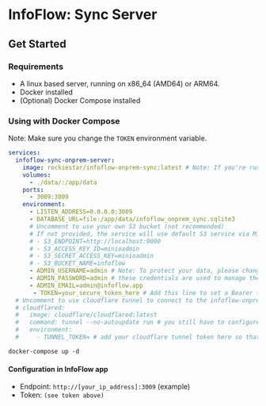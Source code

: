 # InfoFlow: Sync Server


## Get Started

### Requirements

- A linux based server, running on x86_64 (AMD64) or ARM64.
- Docker installed
- (Optional) Docker Compose installed

### Using with Docker Compose

Note: Make sure you change the `TOKEN` environment variable.

```yaml
services:
  infoflow-sync-onprem-server:
    image: rockiestar/infoflow-onprem-sync:latest # Note: If you're running it on arm64, the tag should be `arm64-latest`
    volumes:
      - ./data/:/app/data
    ports:
      - 3009:3009
    environment:
      - LISTEN_ADDRESS=0.0.0.0:3009
      - DATABASE_URL=file:/app/data/infoflow_onprem_sync.sqlite3
      # Uncomment to use your own S3 bucket (not recommended)
      # If not provided, the service will use default S3 service via Minio
      # - S3_ENDPOINT=http://localhost:9000
      # - S3_ACCESS_KEY_ID=minioadmin
      # - S3_SECRET_ACCESS_KEY=minioadmin
      # - S3_BUCKET_NAME=infoflow
      - ADMIN_USERNAME=admin # Note: To protect your data, please change this username and password
      - ADMIN_PASSWORD=admin # these credentials are used to manage the infoflow-onprem-sync service in the future
      - ADMIN_EMAIL=admin@infoflow.app
       - TOKEN=your_secure_token_here # Add this line to set a Bearer token for request authentication. PLEASE CHANGE IT!
  # Uncomment to use cloudflare tunnel to connect to the infoflow-onprem-sync service via public internet
  # cloudflared:
  #   image: cloudflare/cloudflared:latest
  #   command: tunnel --no-autoupdate run # you still have to configure the tunnel in the cloudflare dashboard
  #   environment:
  #     - TUNNEL_TOKEN= # add your cloudflare tunnel token here so that the service can connect to the infoflow-onprem-sync service via public internet
```

```shell
docker-compose up -d
```


#### Configuration in InfoFlow app

- Endpoint: `http://[your_ip_address]:3009` (example)
- Token: `(see token above)`
